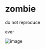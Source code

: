 # zombie

do not reproduce 

ever

![image](https://user-images.githubusercontent.com/79771471/227743574-1e7df2ae-acaf-4e13-8947-486c0818bad3.png)
